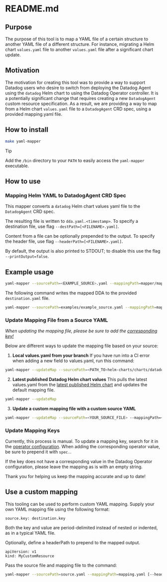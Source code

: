 # README.md

## Purpose

The purpose of this tool is to map a YAML file of a certain structure to another YAML file of a different structure. For instance, migrating a Helm chart `values.yaml` file to another `values.yaml` file after a significant chart update.

## Motivation

The motivation for creating this tool was to provide a way to support Datadog users who desire to switch from deploying the Datadog Agent using the `datadog` Helm chart to using the Datadog Operator controller. It is a potentially significant change that requires creating a new `DatadogAgent` custom resource specification. As a result, we are providing a way to map from a Helm chart `values.yaml` file to a `DatadogAgent` CRD spec, using a provided mapping.yaml file.

## How to install

```bash
make yaml-mapper
```

> [!TIP]
> Add the `/bin` directory to your `PATH` to easily access the `yaml-mapper` executable.

## How to use

### Mapping Helm YAML to DatadogAgent CRD Spec

This mapper converts a `datadog` Helm chart values yaml file to the `DatadogAgent` CRD spec.

The resulting file is written to `dda.yaml.<timestamp>`. To specify a destination file, use flag `--destPath=[<FILENAME>.yaml]`.

Content from a file can be optionally prepended to the output. To specify the header file, use flag `--headerPath=[<FILENAME>.yaml]`.

By default, the output is also printed to STDOUT; to disable this use the flag `--printOutput=false`.

## Example usage

```bash
yaml-mapper --sourcePath=<EXAMPLE_SOURCE>.yaml --mappingPath=mapper/mapping_datadog_helm_to_datadogagent_crd.yaml --headerPath=<EXAMPLE_HEADER>.yaml
```

The following command writes the mapped DDA to the provided `destination.yaml` file. 
```bash
yaml-mapper --sourcePath=examples/example_source.yaml --mappingPath=mapper/mapping_datadog_helm_to_datadogagent_crd.yaml --headerPath=examples/example_header.yaml --destPath=examples/destination.yaml
```

### Update Mapping File from a Source YAML

*When updating the mapping file, please be sure to add the [corresponding key!](#updating-mapping-keys)*

Below are different ways to update the mapping file based on your source:

1. **Local values.yaml from your branch**
If you have run into a CI error when adding a new field to values.yaml, run this command:

```bash
yaml-mapper --updateMap --sourcePath=<PATH_TO>helm-charts/charts/datadog/values.yaml
```
2. **Latest published Datadog Helm chart values**
This pulls the latest values.yaml from the [latest published Helm chart](https://github.com/DataDog/helm-charts/releases/latest) and updates the default mapping file.

``` bash
yaml-mapper --updateMap
```
3. **Update a custom mapping file with a custom source YAML**

```bash
yaml-mapper --updateMap --sourcePath=<YOUR_SOURCE_FILE> --mappingPath=<YOUR_MAPPING_FILE>
```

### Update Mapping Keys

Currently, this process is manual. To update a mapping key, search for it in the [operator configuration](https://github.com/DataDog/datadog-operator/blob/main/docs/configuration.v2alpha1.md).  When adding the corresponding operator value, be sure to prepend it with `spec.`.
 
If the key does not have a corresponding value in the Datadog Operator configuration, please leave the mapping as is with an empty string. 

Thank you for helping us keep the mapping accurate and up to date!

## Use a custom mapping

This tooling can be used to perform custom YAML mapping. Supply your own YAML mapping file using the following format:

```
source.key: destination.key
```

Both the key and value are period-delimited instead of nested or indented, as in a typical YAML file.

Optionally, define a headerPath to prepend to the mapped output. 

```
apiVersion: v1
kind: MyCustomResource
```

Pass the source file and mapping file to the command:

```bash
yaml-mapper --sourcePath=source.yaml --mappingPath=mapping.yaml [--headerPath=<your-header-file]
```